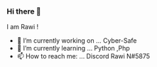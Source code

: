 ### Hi there 👋

 I am Rawi !

- 🔭 I’m currently working on ... Cyber-Safe
- 🌱 I’m currently learning ... Python ,Php
- 📫 How to reach me: ... Discord Rawi N#5875

